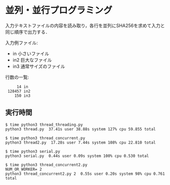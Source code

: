 # 並列・並行プログラミング

入力テキストファイルの内容を読み取り，各行を並列にSHA256を求めて入力と同じ順序で出力する．

入力例ファイル:

- in 小さいファイル
- in2 巨大なファイル
- in3 通常サイズのファイル

行数の一覧:

```
     14 in
 128457 in2
    150 in3
```

## 実行時間

```
$ time python3 thread_threading.py
python3 thread.py  37.41s user 38.88s system 127% cpu 59.855 total

$ time python3 thread_concurrent.py
python3 thread2.py  17.28s user 7.44s system 108% cpu 22.810 total

$ time python3 serial.py
python3 serial.py  0.44s user 0.09s system 100% cpu 0.530 total

$ time python3 thread_concurrent2.py
NUM_OR_WORKER= 2
python3 thread_concurrent2.py 2  0.55s user 0.20s system 98% cpu 0.761 total
```
